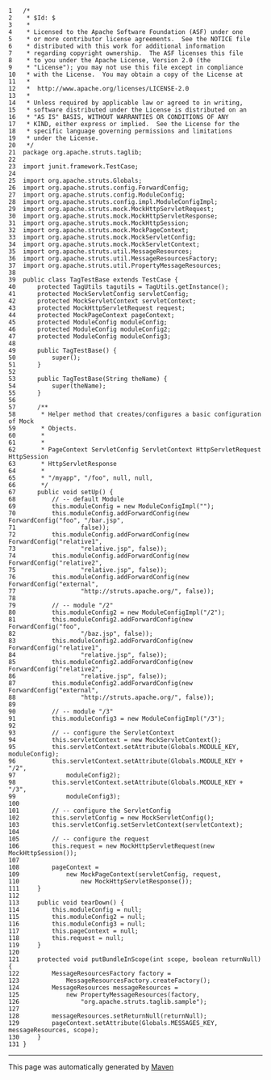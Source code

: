 
    1   /*
    2    * $Id: $
    3    *
    4    * Licensed to the Apache Software Foundation (ASF) under one
    5    * or more contributor license agreements.  See the NOTICE file
    6    * distributed with this work for additional information
    7    * regarding copyright ownership.  The ASF licenses this file
    8    * to you under the Apache License, Version 2.0 (the
    9    * "License"); you may not use this file except in compliance
    10   * with the License.  You may obtain a copy of the License at
    11   *
    12   *  http://www.apache.org/licenses/LICENSE-2.0
    13   *
    14   * Unless required by applicable law or agreed to in writing,
    15   * software distributed under the License is distributed on an
    16   * "AS IS" BASIS, WITHOUT WARRANTIES OR CONDITIONS OF ANY
    17   * KIND, either express or implied.  See the License for the
    18   * specific language governing permissions and limitations
    19   * under the License.
    20   */
    21  package org.apache.struts.taglib;
    22  
    23  import junit.framework.TestCase;
    24  
    25  import org.apache.struts.Globals;
    26  import org.apache.struts.config.ForwardConfig;
    27  import org.apache.struts.config.ModuleConfig;
    28  import org.apache.struts.config.impl.ModuleConfigImpl;
    29  import org.apache.struts.mock.MockHttpServletRequest;
    30  import org.apache.struts.mock.MockHttpServletResponse;
    31  import org.apache.struts.mock.MockHttpSession;
    32  import org.apache.struts.mock.MockPageContext;
    33  import org.apache.struts.mock.MockServletConfig;
    34  import org.apache.struts.mock.MockServletContext;
    35  import org.apache.struts.util.MessageResources;
    36  import org.apache.struts.util.MessageResourcesFactory;
    37  import org.apache.struts.util.PropertyMessageResources;
    38  
    39  public class TagTestBase extends TestCase {
    40      protected TagUtils tagutils = TagUtils.getInstance();
    41      protected MockServletConfig servletConfig;
    42      protected MockServletContext servletContext;
    43      protected MockHttpServletRequest request;
    44      protected MockPageContext pageContext;
    45      protected ModuleConfig moduleConfig;
    46      protected ModuleConfig moduleConfig2;
    47      protected ModuleConfig moduleConfig3;
    48  
    49      public TagTestBase() {
    50          super();
    51      }
    52  
    53      public TagTestBase(String theName) {
    54          super(theName);
    55      }
    56  
    57      /**
    58       * Helper method that creates/configures a basic configuration of Mock
    59       * Objects.
    60       *
    61       *
    62       * PageContext ServletConfig ServletContext HttpServletRequest HttpSession
    63       * HttpServletResponse
    64       *
    65       * "/myapp", "/foo", null, null,
    66       */
    67      public void setUp() {
    68          // -- default Module
    69          this.moduleConfig = new ModuleConfigImpl("");
    70          this.moduleConfig.addForwardConfig(new ForwardConfig("foo", "/bar.jsp",
    71                  false));
    72          this.moduleConfig.addForwardConfig(new ForwardConfig("relative1",
    73                  "relative.jsp", false));
    74          this.moduleConfig.addForwardConfig(new ForwardConfig("relative2",
    75                  "relative.jsp", false));
    76          this.moduleConfig.addForwardConfig(new ForwardConfig("external",
    77                  "http://struts.apache.org/", false));
    78  
    79          // -- module "/2"
    80          this.moduleConfig2 = new ModuleConfigImpl("/2");
    81          this.moduleConfig2.addForwardConfig(new ForwardConfig("foo",
    82                  "/baz.jsp", false));
    83          this.moduleConfig2.addForwardConfig(new ForwardConfig("relative1",
    84                  "relative.jsp", false));
    85          this.moduleConfig2.addForwardConfig(new ForwardConfig("relative2",
    86                  "relative.jsp", false));
    87          this.moduleConfig2.addForwardConfig(new ForwardConfig("external",
    88                  "http://struts.apache.org/", false));
    89  
    90          // -- module "/3"
    91          this.moduleConfig3 = new ModuleConfigImpl("/3");
    92  
    93          // -- configure the ServletContext
    94          this.servletContext = new MockServletContext();
    95          this.servletContext.setAttribute(Globals.MODULE_KEY, moduleConfig);
    96          this.servletContext.setAttribute(Globals.MODULE_KEY + "/2",
    97              moduleConfig2);
    98          this.servletContext.setAttribute(Globals.MODULE_KEY + "/3",
    99              moduleConfig3);
    100 
    101         // -- configure the ServletConfig
    102         this.servletConfig = new MockServletConfig();
    103         this.servletConfig.setServletContext(servletContext);
    104 
    105         // -- configure the request
    106         this.request = new MockHttpServletRequest(new MockHttpSession());
    107 
    108         pageContext =
    109             new MockPageContext(servletConfig, request,
    110                 new MockHttpServletResponse());
    111     }
    112 
    113     public void tearDown() {
    114         this.moduleConfig = null;
    115         this.moduleConfig2 = null;
    116         this.moduleConfig3 = null;
    117         this.pageContext = null;
    118         this.request = null;
    119     }
    120 
    121     protected void putBundleInScope(int scope, boolean returnNull) {
    122         MessageResourcesFactory factory =
    123             MessageResourcesFactory.createFactory();
    124         MessageResources messageResources =
    125             new PropertyMessageResources(factory,
    126                 "org.apache.struts.taglib.sample");
    127 
    128         messageResources.setReturnNull(returnNull);
    129         pageContext.setAttribute(Globals.MESSAGES_KEY, messageResources, scope);
    130     }
    131 }

------------------------------------------------------------------------

This page was automatically generated by [Maven](http://maven.apache.org/)
